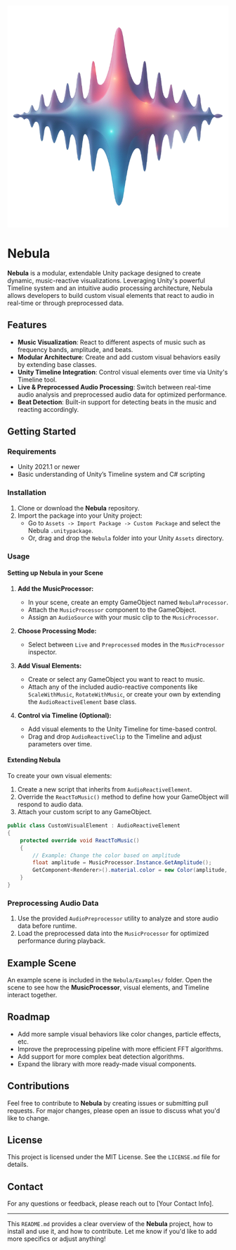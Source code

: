 
<p align="center">
  <img src="nebula.png" alt="Nebula Logo">
</p>

# Nebula

**Nebula** is a modular, extendable Unity package designed to create dynamic, music-reactive visualizations. Leveraging Unity's powerful Timeline system and an intuitive audio processing architecture, Nebula allows developers to build custom visual elements that react to audio in real-time or through preprocessed data.

## Features

- **Music Visualization**: React to different aspects of music such as frequency bands, amplitude, and beats.
- **Modular Architecture**: Create and add custom visual behaviors easily by extending base classes.
- **Unity Timeline Integration**: Control visual elements over time via Unity's Timeline tool.
- **Live & Preprocessed Audio Processing**: Switch between real-time audio analysis and preprocessed audio data for optimized performance.
- **Beat Detection**: Built-in support for detecting beats in the music and reacting accordingly.

## Getting Started

### Requirements

- Unity 2021.1 or newer
- Basic understanding of Unity’s Timeline system and C# scripting

### Installation

1. Clone or download the **Nebula** repository.
2. Import the package into your Unity project:
   - Go to `Assets -> Import Package -> Custom Package` and select the Nebula `.unitypackage`.
   - Or, drag and drop the `Nebula` folder into your Unity `Assets` directory.

### Usage

#### Setting up Nebula in your Scene

1. **Add the MusicProcessor:**
   - In your scene, create an empty GameObject named `NebulaProcessor`.
   - Attach the `MusicProcessor` component to the GameObject.
   - Assign an `AudioSource` with your music clip to the `MusicProcessor`.
   
2. **Choose Processing Mode:**
   - Select between `Live` and `Preprocessed` modes in the `MusicProcessor` inspector.
   
3. **Add Visual Elements:**
   - Create or select any GameObject you want to react to music.
   - Attach any of the included audio-reactive components like `ScaleWithMusic`, `RotateWithMusic`, or create your own by extending the `AudioReactiveElement` base class.
   
4. **Control via Timeline (Optional):**
   - Add visual elements to the Unity Timeline for time-based control.
   - Drag and drop `AudioReactiveClip` to the Timeline and adjust parameters over time.

#### Extending Nebula

To create your own visual elements:

1. Create a new script that inherits from `AudioReactiveElement`.
2. Override the `ReactToMusic()` method to define how your GameObject will respond to audio data.
3. Attach your custom script to any GameObject.

```csharp
public class CustomVisualElement : AudioReactiveElement
{
    protected override void ReactToMusic()
    {
        // Example: Change the color based on amplitude
        float amplitude = MusicProcessor.Instance.GetAmplitude();
        GetComponent<Renderer>().material.color = new Color(amplitude, 0f, 0f);
    }
}
```

### Preprocessing Audio Data

1. Use the provided `AudioPreprocessor` utility to analyze and store audio data before runtime.
2. Load the preprocessed data into the `MusicProcessor` for optimized performance during playback.

## Example Scene

An example scene is included in the `Nebula/Examples/` folder. Open the scene to see how the **MusicProcessor**, visual elements, and Timeline interact together.

## Roadmap

- Add more sample visual behaviors like color changes, particle effects, etc.
- Improve the preprocessing pipeline with more efficient FFT algorithms.
- Add support for more complex beat detection algorithms.
- Expand the library with more ready-made visual components.

## Contributions

Feel free to contribute to **Nebula** by creating issues or submitting pull requests. For major changes, please open an issue to discuss what you'd like to change.

## License

This project is licensed under the MIT License. See the `LICENSE.md` file for details.

## Contact

For any questions or feedback, please reach out to [Your Contact Info].

---

This `README.md` provides a clear overview of the **Nebula** project, how to install and use it, and how to contribute. Let me know if you'd like to add more specifics or adjust anything!